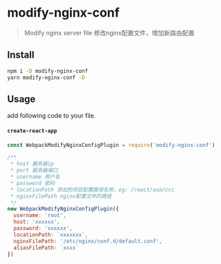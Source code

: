 # modify-nginx-conf

> Modify nginx server file
> 修改nginx配置文件，增加新路由配置

## Install

```bash
npm i -D modify-nginx-conf
yarn modify-nginx-conf -D
```

## Usage

add following code to your file.

#### `create-react-app`

```js
const WebpackModifyNginxConfigPlugin = require('modify-nginx-conf')

/**
 * host 服务器ip
 * port 服务器端口
 * username 用户名
 * password 密码
 * locationPath 添加的项目配置路径名称，eg: /react/aaa/ccc
 * nginxFilePath nginx配置文件的路径
 */
new WebpackModifyNginxConfigPlugin({
  username: 'root',
  host: 'xxxxxx',
  password: 'xxxxxx',
  locationPath: `xxxxxxx`,
  nginxFilePath: '/etc/nginx/conf.d/default.conf',
  aliasFilePath: `xxxx`
})
```
